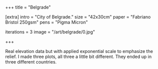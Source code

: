 +++
title = "Belgrade"

[extra]
intro = "City of Belgrade."
size = "42x30cm"
paper = "Fabriano Bristol 250gsm"
pens = "Pigma Micron"

iterations = 3
image = "/art/belgrade/0.jpg"

+++

Real elevation data but with applied exponential scale to emphasize the relief.
I made three plots, all three a little bit different. They ended up in three different countries.
